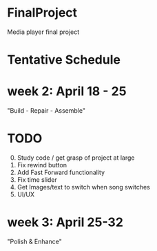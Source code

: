 # FinalProject
Media player final project

# Tentative Schedule

# week 2: April 18 - 25
"Build - Repair - Assemble"
# TODO
0. Study code / get grasp of project at large
1. Fix rewind button
2. Add Fast Forward functionality
3. Fix time slider
4. Get Images/text to switch when song switches
5. UI/UX

# week 3: April 25-32
"Polish & Enhance"

